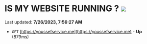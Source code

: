 # IS MY WEBSITE RUNNING ? [![](https://img.shields.io/static/v1?label=Sponsor&message=%E2%9D%A4&logo=GitHub&color=%23fe8e86)](https://github.com/sponsors/<username>)

Last updated: **7/26/2023, 7:56:27 AM**

- `GET` [https://youssefservice.me](https://youssefservice.me) - **Up** (879ms)
